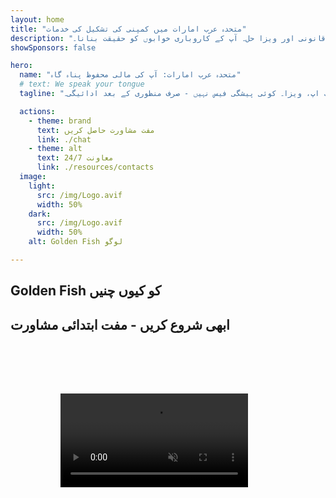 ```yaml
---
layout: home
title: "متحدہ عرب امارات میں کمپنی کی تشکیل کی خدمات"
description: "متحدہ عرب امارات میں ماہرانہ کمپنی کی تشکیل اور معاونت کی خدمات۔ کمپنی سیٹ اپ، بینکنگ، ٹیکس، قانونی اور ویزا حل۔ آپ کے کاروباری خوابوں کو حقیقت بنانا۔"
showSponsors: false

hero:
  name: "متحدہ عرب امارات: آپ کی مالی محفوظ پناہ گاہ"
  # text: We speak your tongue
  tagline: "مکمل کاروباری معاونت: بینکنگ، کمپنی سیٹ اپ، ویزا۔ کوئی پیشگی فیس نہیں - صرف منظوری کے بعد ادائیگی۔"

  actions:
    - theme: brand
      text: مفت مشاورت حاصل کریں
      link: ./chat
    - theme: alt
      text: 24/7 معاونت
      link: ./resources/contacts
  image:
    light:
      src: /img/Logo.avif
      width: 50%
    dark:
      src: /img/Logo.avif
      width: 50%
    alt: Golden Fish لوگو

---
```


<FeatureCards :features="[
  {
    title: 'بینک اکاؤنٹ کھولنا',
    details: 'متحدہ عرب امارات کے قابل اعتماد بینکوں کے ساتھ آسانی سے کاروباری یا ذاتی بینک اکاؤنٹس کھولیں۔',
    items: [
      'کارپوریٹ بینک اکاؤنٹ کی ضمانت شدہ منظوری',
      '90% کامیابی کی شرح',
      '**کوئی پیشگی فیس نہیں** - صرف منظوری کے بعد ادائیگی',
    ],
    linkText: 'مزید پڑھیں',
    link: './uae-business/offer/banking/',
    icon: {
      light: '/img/iStock-2153786564.avif',
      dark: '/img/iStock-2166793628.avif',
      alt: 'بینکنگ خدمات'
    }
  },
  {
    title: 'Golden Visa اور رہائش',
    details: 'آسان درخواست کے عمل کے ساتھ طویل مدتی رہائش کے لیے متحدہ عرب امارات کا **Golden Visa** حاصل کریں۔',
    items: [
      '**ہر 6 ماہ بعد UAE میں داخل ہونے کی ضرورت نہیں**',
      '98% کامیابی کی شرح',
      '**کوئی پیشگی فیس نہیں** - صرف منظوری کے بعد ادائیگی',
    ],
    linkText: 'مزید پڑھیں',
    link: './uae-business/offer/golden-visa/',
    icon: {
      light: '/img/iStock-1312241253.avif',
      dark: '/img/ILONMASKID.webp',
      alt: 'ویزا خدمات'
    }
  },
  {
    title: 'کمپنی سیٹ اپ گائیڈ',
    details: 'Free Zone، آف شور، Mainland، برانچ میں کمپنیاں قائم کرنے کی مکمل گائیڈ۔',
    items: [
      'Free Zones اور Mainland میں **100% غیر ملکی ملکیت** دستیاب ہے',
      'کم ٹیکس شرح - صرف 9% کارپوریٹ ٹیکس',
      'کرنسی کنٹرول نہیں - آسان سرمایہ واپسی',
    ],
    linkText: 'مزید پڑھیں',
    link: './uae-business/company-registration/overview',
    icon: {
      light: '/img/iStock-2051326997.avif',
      dark: '/img/iStock-1448478309.jpg',
      alt: 'کمپنی سیٹ اپ گائیڈ'
    }
  },
]" />

<FeatureCards :features="[
  {
    title: 'تعمیل کی خدمات',
    details: 'ہمارے ماہرین آپ کو ESR رپورٹس اور UBO فائلنگز سمیت UAE کے پیچیدہ ریگولیٹری تقاضوں میں رہنمائی کرتے ہیں۔',
    items: [],
    linkText: 'مزید پڑھیں',
    link: './uae-business/company-registration/ubo',
    icon: {
      light: '/img/iStock-1299393716.avif',
      dark: '/img/iStock-2149731304.avif',
      alt: 'تعمیل کی خدمات'
    }
  },
  {
    title: 'کارپوریٹ ٹیکس اور VAT',
    details: 'فیڈرل ٹیکس اتھارٹی (FTA) کے ساتھ کارپوریٹ ٹیکس اور VAT کی ذمہ داریوں کی تعمیل کو یقینی بنانے کے لیے ماہرانہ مشورہ۔',
    items: [],
    linkText: 'مزید پڑھیں',
    link: './uae-business/company-registration/accounting-legal',
    icon: {
      light: '/img/iStock-1018285934.avif',
      dark: '/img/iStock-584576538.avif',
      alt: 'ٹیکس خدمات'
    }
  },
  {
    title: 'قانونی خدمات',
    details: 'قانونی ٹیم M&As، کارپوریٹ ری سٹرکچرنگ، فنانسنگ، اور تنازعات کے حل کے بارے میں UAE کے قوانین پر مشورہ دیتی ہے۔',
    items: [],
    linkText: 'مزید پڑھیں',
    link: './uae-business/company-registration/Protect-Your-Business',
    icon: {
      light: '/img/iStock-650045508.avif',
      dark: '/img/iStock-1498627598.avif',
      alt: 'قانونی خدمات'
    }
  },
  {
    title: 'اکاؤنٹنگ اور پے رول',
    details: 'ہمارے اکاؤنٹنٹس مالیات کا انتظام کرتے ہیں، بک کیپنگ، مطابقت، پے رول، اور آڈٹ سپورٹ فراہم کرتے ہیں، بھرتی کی لاگت کو بچاتے ہیں۔',
    items: [],
    linkText: 'مزید پڑھیں',
    link: './resources/contacts',
    icon: {
      light: '/img/iStock-1022793868.avif',
      dark: '/img/iStock-1320130292.jpg',
      alt: 'اکاؤنٹنگ خدمات'
    }
  },
]" />

## Golden Fish کو کیوں چنیں

<BenefitsList :features="[
{
 icon: '💰',
 title: 'کامیابی پر مبنی فیس',
 text: '**کوئی پیشگی فیس نہیں - صرف منظوری کے بعد ادائیگی کریں۔** مکمل شفافیت کے ساتھ کوئی چھپی ہوئی لاگت نہیں۔'
},
{
 icon: '🔄',
 title: 'متعدد حل',
 text: 'مقامی اور بین الاقوامی بینکوں تک رسائی۔ اگر پہلی درخواست مسترد ہو جائے تو متبادل اختیارات۔'
},
{
 icon: '🏦',
 title: 'بینک تعلقات',
 text: 'متحدہ عرب امارات اور بین الاقوامی بینکوں کے ساتھ مضبوط شراکت داری۔ منظوری کے امکانات کو زیادہ سے زیادہ بنانے کے لیے متعدد بینکوں میں درخواستیں۔'
},
{
 icon: '📊',
 title: 'مکمل انتظام',
 text: 'دستاویزات سے لے کر اکاؤنٹ ایکٹیویشن تک مکمل نگرانی، ہفتہ وار پیش رفت کی اپ ڈیٹس اور بینک سے براہ راست رابطہ۔'
},
{
 icon: '📝',
 title: 'پیشہ ورانہ دستاویزات',
 text: 'ہماری ٹیم جامع بزنس پلان تیار کرتی ہے اور تمام تعمیل دستاویزات کو سنبھالتی ہے۔'
},
{
 icon: '🤝',
 title: 'مسلسل معاونت',
 text: 'اکاؤنٹ کھلنے کے بعد بینکنگ آپریشنز اور تعمیل کی ضروریات کے ساتھ مسلسل مدد۔'
}
]" />

## ابھی شروع کریں - مفت ابتدائی مشاورت

<div id="contact-form"></div>

<video  autoplay muted playsinline style="padding: 80px" >
  <source src="/img/iStock-2185906461.mp4" type="video/mp4">
</video>

<ContactFormModal formName="Home page" buttonText="مفت مشاورت حاصل کریں" 
:services="['📝 Company registration', '🏧 بینک اکاؤنٹس کھولنا', '🪪 EID & Golden Visa', 'دیگر خدمات']"/>

<!-- <br>

# کامیابی کی کہانیاں

<br>

<ImageGrid :images="[
  { src: '/img/iStock-1945498989.avif', href: './immigration.md', alt: 'متحدہ عرب امارات امیگریشن' },
  { src: '/img/iStock-1965736217.avif', href: './immigration.md', alt: 'متحدہ عرب امارات امیگریشن' },
]"/> -->